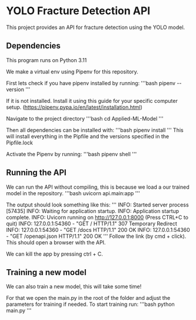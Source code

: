 # YOLO Fracture Detection API

This project provides an API for fracture detection using the YOLO model.

## Dependencies

This program runs on Python 3.11

We make a virtual env using Pipenv for this repository.

First lets check if you have pipenv installed by running:
'''bash
pipenv --version
'''

If it is not installed. Install it using this guide for your specific computer setup. (https://pipenv.pypa.io/en/latest/installation.html)

Navigate to the project directory
'''bash
cd Applied-ML-Model
'''

Then all dependencies can be installed with:
'''bash
pipenv install
'''
This will install everything in the Pipfile and the versions specified in the Pipfile.lock

Activate the Pipenv by running:
'''bash
pipenv shell
'''


## Running the API
We can run the API without compiling, this is because we load a our trained model in the repository.
'''bash
uvicorn api.main:app
'''

The output should look something like this:
'''
INFO:     Started server process [57435]
INFO:     Waiting for application startup.
INFO:     Application startup complete.
INFO:     Uvicorn running on http://127.0.0.1:8000 (Press CTRL+C to quit)
INFO:     127.0.0.1:54360 - "GET / HTTP/1.1" 307 Temporary Redirect
INFO:     127.0.0.1:54360 - "GET /docs HTTP/1.1" 200 OK
INFO:     127.0.0.1:54360 - "GET /openapi.json HTTP/1.1" 200 OK
'''
Follow the link (by cmd + click). This should open a browser with the API.

We can kill the app by pressing ctrl + C.

## Training a new model
We can also train a new model, this will take some time!

For that we open the main.py in the root of the folder and adjust the parameters for training if needed.
To start training run:
'''bash
python main.py
'''
